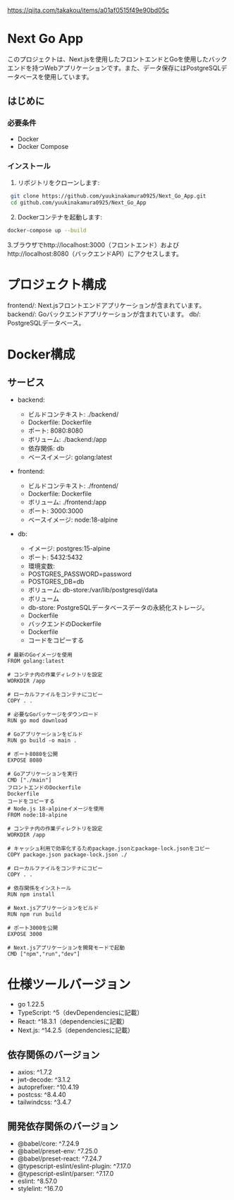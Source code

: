 <!-- 参考文献 -->
https://qiita.com/takakou/items/a01af0515f49e90bd05c


# Next Go App

このプロジェクトは、Next.jsを使用したフロントエンドとGoを使用したバックエンドを持つWebアプリケーションです。また、データ保存にはPostgreSQLデータベースを使用しています。

## はじめに

### 必要条件

- Docker
- Docker Compose

### インストール

1. リポジトリをクローンします:

  ```bash
   git clone https://github.com/yuukinakamura0925/Next_Go_App.git
   cd github.com/yuukinakamura0925/Next_Go_App
  ```
2. Dockerコンテナを起動します:

```bash
docker-compose up --build
```

3.ブラウザでhttp://localhost:3000（フロントエンド）およびhttp://localhost:8080（バックエンドAPI）にアクセスします。

# プロジェクト構成
frontend/: Next.jsフロントエンドアプリケーションが含まれています。
backend/: Goバックエンドアプリケーションが含まれています。
db/: PostgreSQLデータベース。

# Docker構成
## サービス
- backend:


  - ビルドコンテキスト: ./backend/
  - Dockerfile: Dockerfile
  - ポート: 8080:8080
  - ボリューム: ./backend:/app
  - 依存関係: db
  - ベースイメージ: golang:latest

- frontend:

  - ビルドコンテキスト: ./frontend/
  - Dockerfile: Dockerfile
  - ボリューム: ./frontend:/app
  - ポート: 3000:3000
  - ベースイメージ: node:18-alpine

- db:

  - イメージ: postgres:15-alpine
  - ポート: 5432:5432
  - 環境変数:
  - POSTGRES_PASSWORD=password
  - POSTGRES_DB=db
  - ボリューム: db-store:/var/lib/postgresql/data
  - ボリューム
  - db-store: PostgreSQLデータベースデータの永続化ストレージ。
  - Dockerfile
  - バックエンドのDockerfile
  - Dockerfile
  - コードをコピーする

```
# 最新のGoイメージを使用
FROM golang:latest

# コンテナ内の作業ディレクトリを設定
WORKDIR /app

# ローカルファイルをコンテナにコピー
COPY . .

# 必要なGoパッケージをダウンロード
RUN go mod download

# Goアプリケーションをビルド
RUN go build -o main .

# ポート8080を公開
EXPOSE 8080

# Goアプリケーションを実行
CMD ["./main"]
フロントエンドのDockerfile
Dockerfile
コードをコピーする
# Node.js 18-alpineイメージを使用
FROM node:18-alpine

# コンテナ内の作業ディレクトリを設定
WORKDIR /app

# キャッシュ利用で効率化するためpackage.jsonとpackage-lock.jsonをコピー
COPY package.json package-lock.json ./

# ローカルファイルをコンテナにコピー
COPY . .

# 依存関係をインストール
RUN npm install

# Next.jsアプリケーションをビルド
RUN npm run build

# ポート3000を公開
EXPOSE 3000

# Next.jsアプリケーションを開発モードで起動
CMD ["npm","run","dev"]
```


# 仕様ツールバージョン
- go 1.22.5
- TypeScript: ^5（devDependenciesに記載）
- React: ^18.3.1（dependenciesに記載）
- Next.js: ^14.2.5（dependenciesに記載）
## 依存関係のバージョン
- axios: ^1.7.2
- jwt-decode: ^3.1.2
- autoprefixer: ^10.4.19
- postcss: ^8.4.40
- tailwindcss: ^3.4.7
## 開発依存関係のバージョン
- @babel/core: ^7.24.9
- @babel/preset-env: ^7.25.0
- @babel/preset-react: ^7.24.7
- @typescript-eslint/eslint-plugin: ^7.17.0
- @typescript-eslint/parser: ^7.17.0
- eslint: ^8.57.0
- stylelint: ^16.7.0